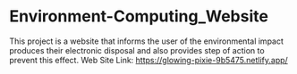 # Environment-Computing_Website
This project is a website that informs the user of the environmental impact produces their electronic disposal and also provides step of action to prevent this effect.
Web Site Link: https://glowing-pixie-9b5475.netlify.app/
